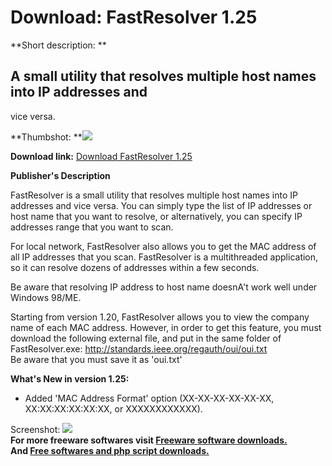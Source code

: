 # Download: FastResolver 1.25

**Short description: **

## A small utility that resolves multiple host names into IP addresses and
vice versa.

  
**Thumbshot: **![](http://www.freewarefiles.com/screenshot/fastresolver_md.jpg)   
  
**Download link:** [Download FastResolver 1.25](http://freesoftwares.boysofts.com/FastResolver_program_39685.html)  
  

**Publisher's Description**  
  

FastResolver is a small utility that resolves multiple host names into IP
addresses and vice versa. You can simply type the list of IP addresses or host
name that you want to resolve, or alternatively, you can specify IP addresses
range that you want to scan.

For local network, FastResolver also allows you to get the MAC address of all
IP addresses that you scan. FastResolver is a multithreaded application, so it
can resolve dozens of addresses within a few seconds.

Be aware that resolving IP address to host name doesnA't work well under
Windows 98/ME.

Starting from version 1.20, FastResolver allows you to view the company name
of each MAC address. However, in order to get this feature, you must download
the following external file, and put in the same folder of FastResolver.exe:
<http://standards.ieee.org/regauth/oui/oui.txt>  
Be aware that you must save it as 'oui.txt'

**What's New in version 1.25:**

  * Added 'MAC Address Format' option (XX-XX-XX-XX-XX-XX, XX:XX:XX:XX:XX:XX, or XXXXXXXXXXXX). 

  
  
Screenshot: ![](http://www.freewarefiles.com/screenshot/fastresolver.jpg)  
**For more freeware softwares visit [Freeware software downloads.](http://freesoftwares.boysofts.com/)**   
**And [Free softwares and php script downloads.](http://www.boysofts.com/)**

